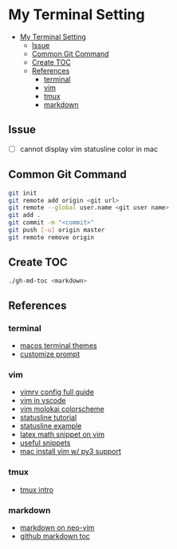 # My Terminal Setting

* [My Terminal Setting](#my-terminal-setting)
   * [Issue](#issue)
   * [Common Git Command](#common-git-command)
   * [Create TOC](#create-toc)
   * [References](#references)
      * [terminal](#terminal)
      * [vim](#vim)
      * [tmux](#tmux)
      * [markdown](#markdown)

## Issue
- [ ] cannot display vim statusline color in mac

## Common Git Command
```bash
git init
git remote add origin <git url>
git remote --global user.name <git user name>
git add .
git commit -m "<commit>"
git push [-u] origin master
git remote remove origin
```

## Create TOC
```bash
./gh-md-toc <markdown>
```

## References
### terminal
+ [macos terminal themes](https://github.com/lysyi3m/macos-terminal-themes)
+ [customize prompt](https://phoenixnap.com/kb/change-bash-prompt-linux)

### vim
+ [vimrv config full guide](https://www.freecodecamp.org/news/vimrc-configuration-guide-customize-your-vim-editor/)
+ [vim in vscode](https://zhuanlan.zhihu.com/p/188499395)
+ [vim molokai colorscheme](https://github.com/tomasr/molokai)
+ [statusline tutorial](https://medium.com/hackernoon/the-last-statusline-for-vim-a613048959b2)
+ [statusline example](https://gist.github.com/ahmedelgabri/b9127dfe36ba86f4496c8c28eb65ef2b)
+ [latex math snippet on vim](https://castel.dev/post/lecture-notes-1/)
+ [useful snippets](https://github.com/honza/vim-snippets)
+ [mac install vim w/ py3 support](https://clay-atlas.com/blog/2020/10/25/macos-cn-vim-support-python3/)

### tmux
+ [tmux intro](https://blog.hawkhost.com/2010/06/28/tmux-the-terminal-multiplexer/)

### markdown
+ [markdown on neo-vim](https://zhuanlan.zhihu.com/p/84773275)
+ [github markdown toc](https://github.com/ekalinin/github-markdown-toc)
